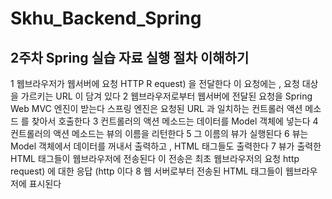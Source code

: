 # Skhu_Backend_Spring
## 2주차 Spring 실습 자료 실행 절차 이해하기  
1
웹브라우저가
웹서버에 요청 HTTP R equest) 을 전달한다
이
요청에는 , 요청 대상을 가르키는 URL 이 담겨 있다
2
웹브라우저로부터
웹서버에 전달된 요청을 Spring Web MVC 엔진이 받는다
스프링
엔진은 요청된 URL 과 일치하는 컨트롤러 액션 메소드 를 찾아서 호출한다
3
컨트롤러의
액션 메소드는 데이터를 Model 객체에 넣는다
4
컨트롤러의
액션 메소드는 뷰의 이름을 리턴한다
5
그
이름의 뷰가 실행된다
6
뷰는
Model 객체에서 데이터를 꺼내서 출력하고 , HTML 태그들도 출력한다
7
뷰가
출력한 HTML 태그들이 웹브라우저에 전송된다
이
전송은 최초 웹브라우저의 요청 http request) 에 대한 응답 (http 이다
8
웹
서버로부터 전송된 HTML 태그들이 웹브라우저에 표시된다

